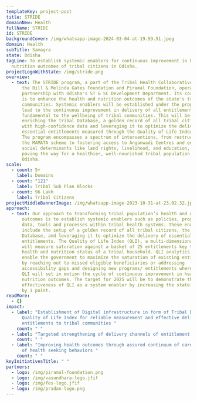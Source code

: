 ```yaml
---
templateKey: project-post
title: STRIDE
domainNew: Health
fullName: STRIDE
id: STRIDE
backgroundCover: /img/whatsapp-image-2024-03-04-at-19.59.51.jpeg
domain: Health
subTitle: Samagra
state: Odisha
tagLine: To establish systemic enablers for continuous improvement in health and
  nutrition outcomes of tribal citizens in Odisha.
projectLogoWithState: /img/stride.png
overview:
  - text: The STRIDE program, a part of the Tribal Health Collaborative initiated by
      the Bill & Melinda Gates Foundation and Piramal Foundation, operates in
      partnership with Odisha's ST & SC Development Department. Its core mission
      is to enhance the health and nutrition outcomes of the state's tribal
      communities. Systemic enablers will be established under the program that
      lead to the continuous improvement in delivery of all entitlements
      fundamental to the wellbeing of tribal communities. This will be done by
      enriching the Tribal Database, a golden record of all tribal citizens,
      with high-confidence data and leveraging it to optimize the delivery of
      essential entitlements measured through the Quality of Life Index (QLI).
      The program encompasses a spectrum of interventions, from restructuring
      the MAMATA scheme to fostering access to Anganwadi Centres and enhancing
      social determinants like land rights, livelihood, and education, thereby
      paving the way for a healthier, well-nourished tribal population in
      Odisha.
scale:
  - count: 5+
    label: Domains
  - count: "121"
    label: Tribal Sub Plan Blocks
  - count: 96 Lakh
    label: Tribal Citizens
projectMiddleBannerImage: /img/whatsapp-image-2023-10-31-at-23.02.32.jpeg
approach:
  - text: Our approach to transforming tribal population’s health and nutrition
      outcomes is to establish systemic enablers such as policies, programs,
      data, tools and processes within tribal health systems. These enablers
      include the setup of a golden record of all tribal citizens, the Tribal
      Database, and leveraging it to optimize the delivery of essential
      entitlements. The Quality of Life Index (QLI), a multi-dimensional index,
      will measure saturation against a basket of 25 entitlements key to the
      health and nutrition status of a tribal household. QLI analytics will
      enable the government to maximize the saturation of existing entitlements
      by reaching out to missed eligible beneficiaries or addressing
      accessibility gaps and designing new programs/ entitlements where needed.
      QLI will set in motion the cycle of continuous improvement in health and
      nutrition outcomes. The target for 2025 will be to demonstrate the
      effectiveness of QLI as a system enabler by increasing the state-level QLI
      by 1 point.
readMore:
  - {}
impact:
  - label: "Establishment of Digital infrastructure in form of Tribal Database and
      Quality of Life Index for reliable measurement and effective delivery of
      entitlements to tribal communities "
    count: " "
  - label: "Targeted strengthening of delivery channels of entitlement delivery "
    count: " "
  - label: "Improving health outcomes through assured continuum of care & promotion
      of health seeking behaviors "
    count: " "
keyInitiativesTitle: " "
partners:
  - logo: /img/piramal-foundation.png
  - logo: /img/vasundhara-logo.jfif
  - logo: /img/fes-logo.jfif
  - logo: /img/pradan-logo.png
---
```

